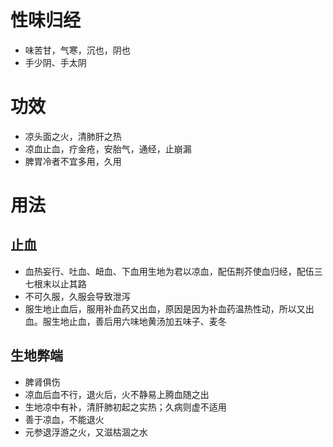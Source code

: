 # 性味归经
- 味苦甘，气寒，沉也，阴也
- 手少阴、手太阴
# 功效
- 凉头面之火，清肺肝之热
- 凉血止血，疗金疮，安胎气，通经，止崩漏
- 脾胃冷者不宜多用，久用
# 用法
## 止血
- 血热妄行、吐血、衄血、下血用生地为君以凉血，配伍荆芥使血归经，配伍三七根末以止其路
- 不可久服，久服会导致泄泻
- 服生地止血后，服用补血药又出血，原因是因为补血药温热性动，所以又出血。服生地止血，善后用六味地黄汤加五味子、麦冬
## 生地弊端
- 脾肾俱伤
- 凉血后血不行，退火后，火不静易上腾血随之出
- 生地凉中有补，清肝肺初起之实热；久病则虚不适用
- 善于凉血，不能退火
- 元参退浮游之火，又滋枯涸之水